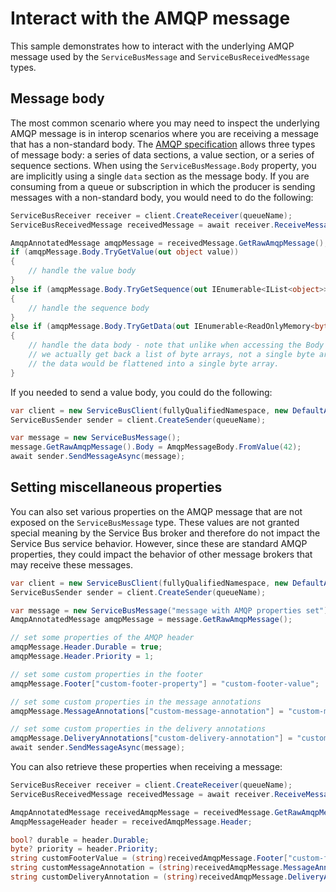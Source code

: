 # Interact with the AMQP message

This sample demonstrates how to interact with the underlying AMQP message used by the `ServiceBusMessage` and `ServiceBusReceivedMessage` types.

## Message body

The most common scenario where you may need to inspect the underlying AMQP message is in interop scenarios where you are receiving a message that has a non-standard body. The [AMQP specification](https://docs.oasis-open.org/amqp/core/v1.0/os/amqp-core-messaging-v1.0-os.html#section-message-format) allows three types of message body: a series of data sections, a value section, or a series of sequence sections. When using the `ServiceBusMessage.Body` property, you are implicitly using a single `data` section as the message body. If you are consuming from a queue or subscription in which the producer is sending messages with a non-standard body, you would need to do the following:

```C# Snippet:ServiceBusInspectMessageBody
ServiceBusReceiver receiver = client.CreateReceiver(queueName);
ServiceBusReceivedMessage receivedMessage = await receiver.ReceiveMessageAsync();

AmqpAnnotatedMessage amqpMessage = receivedMessage.GetRawAmqpMessage();
if (amqpMessage.Body.TryGetValue(out object value))
{
    // handle the value body
}
else if (amqpMessage.Body.TryGetSequence(out IEnumerable<IList<object>> sequence))
{
    // handle the sequence body
}
else if (amqpMessage.Body.TryGetData(out IEnumerable<ReadOnlyMemory<byte>> data))
{
    // handle the data body - note that unlike when accessing the Body property of the received message,
    // we actually get back a list of byte arrays, not a single byte array. If you were to access the Body property,
    // the data would be flattened into a single byte array.
}
```

If you needed to send a value body, you could do the following:

```C# Snippet:ServiceBusSendValueBody
var client = new ServiceBusClient(fullyQualifiedNamespace, new DefaultAzureCredential());
ServiceBusSender sender = client.CreateSender(queueName);

var message = new ServiceBusMessage();
message.GetRawAmqpMessage().Body = AmqpMessageBody.FromValue(42);
await sender.SendMessageAsync(message);
```

## Setting miscellaneous properties

You can also set various properties on the AMQP message that are not exposed on the `ServiceBusMessage` type. These values are not granted special meaning by the Service Bus broker and therefore do not impact the Service Bus service behavior. However, since these are standard AMQP properties, they could impact the behavior of other message brokers that may receive these messages.

```C# Snippet:ServiceBusSetMiscellaneousProperties
var client = new ServiceBusClient(fullyQualifiedNamespace, new DefaultAzureCredential());
ServiceBusSender sender = client.CreateSender(queueName);

var message = new ServiceBusMessage("message with AMQP properties set");
AmqpAnnotatedMessage amqpMessage = message.GetRawAmqpMessage();

// set some properties of the AMQP header
amqpMessage.Header.Durable = true;
amqpMessage.Header.Priority = 1;

// set some custom properties in the footer
amqpMessage.Footer["custom-footer-property"] = "custom-footer-value";

// set some custom properties in the message annotations
amqpMessage.MessageAnnotations["custom-message-annotation"] = "custom-message-annotation-value";

// set some custom properties in the delivery annotations
amqpMessage.DeliveryAnnotations["custom-delivery-annotation"] = "custom-delivery-annotation-value";
await sender.SendMessageAsync(message);
```

You can also retrieve these properties when receiving a message:

```C# Snippet:ServiceBusGetMiscellaneousProperties
ServiceBusReceiver receiver = client.CreateReceiver(queueName);
ServiceBusReceivedMessage receivedMessage = await receiver.ReceiveMessageAsync();

AmqpAnnotatedMessage receivedAmqpMessage = receivedMessage.GetRawAmqpMessage();
AmqpMessageHeader header = receivedAmqpMessage.Header;

bool? durable = header.Durable;
byte? priority = header.Priority;
string customFooterValue = (string)receivedAmqpMessage.Footer["custom-footer-property"];
string customMessageAnnotation = (string)receivedAmqpMessage.MessageAnnotations["custom-message-annotation"];
string customDeliveryAnnotation = (string)receivedAmqpMessage.DeliveryAnnotations["custom-delivery-annotation"];
```
